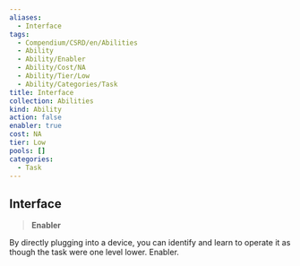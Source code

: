 ```yaml
---
aliases:
  - Interface
tags:
  - Compendium/CSRD/en/Abilities
  - Ability
  - Ability/Enabler
  - Ability/Cost/NA
  - Ability/Tier/Low
  - Ability/Categories/Task
title: Interface
collection: Abilities
kind: Ability
action: false
enabler: true
cost: NA
tier: Low
pools: []
categories:
  - Task
---
```

## Interface  
>**Enabler**
  
By directly plugging into a device, you can identify and learn to operate it as though the task were one level lower. Enabler.